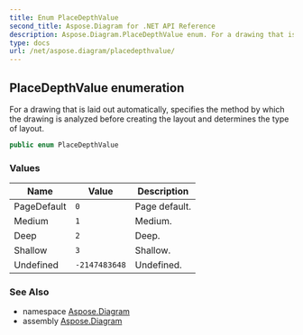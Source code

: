 ```yaml
---
title: Enum PlaceDepthValue
second_title: Aspose.Diagram for .NET API Reference
description: Aspose.Diagram.PlaceDepthValue enum. For a drawing that is laid out automatically specifies the method by which the drawing is analyzed before creating the layout and determines the type of layout
type: docs
url: /net/aspose.diagram/placedepthvalue/
---
```

## PlaceDepthValue enumeration

For a drawing that is laid out automatically, specifies the method by which the drawing is analyzed before creating the layout and determines the type of layout.

```csharp
public enum PlaceDepthValue
```

### Values

| Name | Value | Description |
| --- | --- | --- |
| PageDefault | `0` | Page default. |
| Medium | `1` | Medium. |
| Deep | `2` | Deep. |
| Shallow | `3` | Shallow. |
| Undefined | `-2147483648` | Undefined. |

### See Also

* namespace [Aspose.Diagram](../../aspose.diagram/)
* assembly [Aspose.Diagram](../../)


